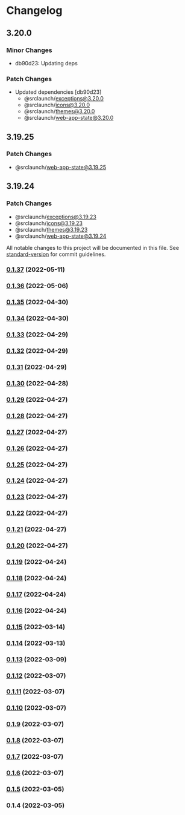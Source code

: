# Changelog

## 3.20.0

### Minor Changes

- db90d23: Updating deps

### Patch Changes

- Updated dependencies [db90d23]
  - @srclaunch/exceptions@3.20.0
  - @srclaunch/icons@3.20.0
  - @srclaunch/themes@3.20.0
  - @srclaunch/web-app-state@3.20.0

## 3.19.25

### Patch Changes

- @srclaunch/web-app-state@3.19.25

## 3.19.24

### Patch Changes

- @srclaunch/exceptions@3.19.23
- @srclaunch/icons@3.19.23
- @srclaunch/themes@3.19.23
- @srclaunch/web-app-state@3.19.24

All notable changes to this project will be documented in this file. See [standard-version](https://github.com/conventional-changelog/standard-version) for commit guidelines.

### [0.1.37](https://github.com/srclaunch/themes/compare/v0.1.36...v0.1.37) (2022-05-11)

### [0.1.36](https://github.com/srclaunch/themes/compare/v0.1.35...v0.1.36) (2022-05-06)

### [0.1.35](https://github.com/srclaunch/themes/compare/v0.1.34...v0.1.35) (2022-04-30)

### [0.1.34](https://github.com/srclaunch/themes/compare/v0.1.33...v0.1.34) (2022-04-30)

### [0.1.33](https://github.com/srclaunch/themes/compare/v0.1.32...v0.1.33) (2022-04-29)

### [0.1.32](https://github.com/srclaunch/themes/compare/v0.1.31...v0.1.32) (2022-04-29)

### [0.1.31](https://github.com/srclaunch/themes/compare/v0.1.30...v0.1.31) (2022-04-29)

### [0.1.30](https://github.com/srclaunch/themes/compare/v0.1.29...v0.1.30) (2022-04-28)

### [0.1.29](https://github.com/srclaunch/themes/compare/v0.1.28...v0.1.29) (2022-04-27)

### [0.1.28](https://github.com/srclaunch/themes/compare/v0.1.27...v0.1.28) (2022-04-27)

### [0.1.27](https://github.com/srclaunch/themes/compare/v0.1.26...v0.1.27) (2022-04-27)

### [0.1.26](https://github.com/srclaunch/themes/compare/v0.1.25...v0.1.26) (2022-04-27)

### [0.1.25](https://github.com/srclaunch/themes/compare/v0.1.24...v0.1.25) (2022-04-27)

### [0.1.24](https://github.com/srclaunch/themes/compare/v0.1.23...v0.1.24) (2022-04-27)

### [0.1.23](https://github.com/srclaunch/themes/compare/v0.1.22...v0.1.23) (2022-04-27)

### [0.1.22](https://github.com/srclaunch/themes/compare/v0.1.21...v0.1.22) (2022-04-27)

### [0.1.21](https://github.com/srclaunch/themes/compare/v0.1.20...v0.1.21) (2022-04-27)

### [0.1.20](https://github.com/srclaunch/themes/compare/v0.1.19...v0.1.20) (2022-04-27)

### [0.1.19](https://github.com/srclaunch/themes/compare/v0.1.18...v0.1.19) (2022-04-24)

### [0.1.18](https://github.com/srclaunch/themes/compare/v0.1.17...v0.1.18) (2022-04-24)

### [0.1.17](https://github.com/srclaunch/themes/compare/v0.1.16...v0.1.17) (2022-04-24)

### [0.1.16](https://github.com/srclaunch/themes/compare/v0.1.15...v0.1.16) (2022-04-24)

### [0.1.15](https://github.com/srclaunch/themes/compare/v0.1.14...v0.1.15) (2022-03-14)

### [0.1.14](https://github.com/srclaunch/themes/compare/v0.1.13...v0.1.14) (2022-03-13)

### [0.1.13](https://github.com/srclaunch/themes/compare/v0.1.12...v0.1.13) (2022-03-09)

### [0.1.12](https://github.com/srclaunch/themes/compare/v0.1.11...v0.1.12) (2022-03-07)

### [0.1.11](https://github.com/srclaunch/themes/compare/v0.1.10...v0.1.11) (2022-03-07)

### [0.1.10](https://github.com/srclaunch/themes/compare/v0.1.9...v0.1.10) (2022-03-07)

### [0.1.9](https://github.com/srclaunch/themes/compare/v0.1.8...v0.1.9) (2022-03-07)

### [0.1.8](https://github.com/srclaunch/themes/compare/v0.1.7...v0.1.8) (2022-03-07)

### [0.1.7](https://github.com/srclaunch/themes/compare/v0.1.6...v0.1.7) (2022-03-07)

### [0.1.6](https://github.com/srclaunch/themes/compare/v0.1.5...v0.1.6) (2022-03-07)

### [0.1.5](https://github.com/srclaunch/themes/compare/v0.1.4...v0.1.5) (2022-03-05)

### 0.1.4 (2022-03-05)
